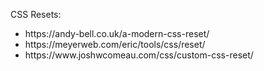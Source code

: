 CSS Resets:
<ul>
  <li>
       https://andy-bell.co.uk/a-modern-css-reset/
  </li>
  <li>
      https://meyerweb.com/eric/tools/css/reset/
  </li>
  <li>
     https://www.joshwcomeau.com/css/custom-css-reset/
  </li>
</ul>
